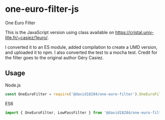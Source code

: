 # one-euro-filter-js
One Euro Filter

This is the JavaScript version using class available on
https://cristal.univ-lille.fr/~casiez/1euro/.

I converted it to an ES module, added compilation to create a UMD version, and
uploaded it to npm. I also converted the test to a mocha test.
Credit for the filter goes to the original author Géry Casiez.

## Usage

Node.js
```javascript
const OneEuroFilter = require('@david18284/one-euro-filter').OneEuroFilter;
```

ES6
```javascript
import { OneEuroFilter, LowPassFilter } from '@david18284/one-euro-filter';
```
